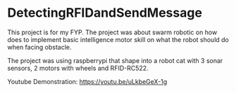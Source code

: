 # DetectingRFIDandSendMessage

This project is for my FYP. The project was about swarm robotic on how does to implement 
basic intelligence motor skill on what the robot should do when facing obstacle.

The project was using raspberrypi that shape into a robot cat with 3 sonar sensors, 
2 motors with wheels and RFID-RC522.

Youtube Demonstration: https://youtu.be/uLkbeGeX-1g
